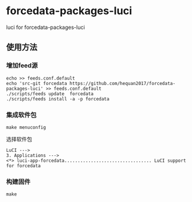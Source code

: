 # forcedata-packages-luci
luci for forcedata-packages-luci

## 使用方法

### 增加feed源

```shell
echo >> feeds.conf.default
echo 'src-git forcedata https://github.com/hequan2017/forcedata-packages-luci' >> feeds.conf.default
./scripts/feeds update  forcedata
./scripts/feeds install -a -p forcedata
```

### 集成软件包

```shell
make menuconfig
```

选择软件包
```plain
LuCI --->
3. Applications --->
<*> luci-app-forcedata................................. LuCI support for forcedata
```


### 构建固件
```shell
make
```